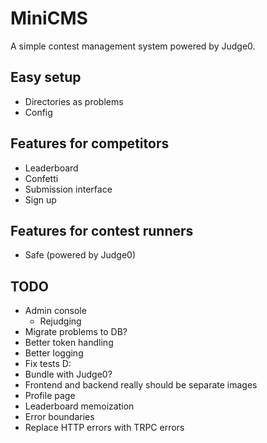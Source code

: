 # MiniCMS

A simple contest management system powered by Judge0.

## Easy setup

- Directories as problems
- Config

## Features for competitors

- Leaderboard
- Confetti
- Submission interface
- Sign up

## Features for contest runners

- Safe (powered by Judge0)

## TODO

- Admin console
  - Rejudging
- Migrate problems to DB?
- Better token handling
- Better logging
- Fix tests D:
- Bundle with Judge0?
- Frontend and backend really should be separate images
- Profile page
- Leaderboard memoization
- Error boundaries
- Replace HTTP errors with TRPC errors
